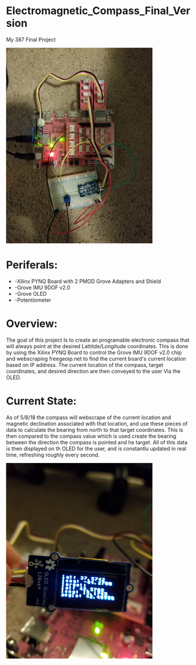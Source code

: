 # Electromagnetic_Compass_Final_Version
My 387 Final Project

<img src="https://github.com/NickyNocerino/Electromagnetic_Compass_Final_Version/blob/master/Pictures/20180508_231950.jpg" width="400">

# Periferals:
* -Xilinx PYNQ Board with 2 PMOD Grove Adapters and Shield
* -Grove IMU 9DOF v2.0
* -Grove OLED
* -Potentiometer

# Overview:
The goal of this project Is to create an programable electronic compass that will always point at the desired 
Lattitde/Longitude coordinates. This is done by using the Xilinx PYNQ Board to control the Grove IMU 9DOF v2.0
chip and webscraping freegeoip.net to find the current board's current location based on IP address. The current location of the compass,
target coordinates, and desired direction are then conveyed to the user Via the OLED.

# Current State:
As of 5/8/18 the compass will webscrape of the current location and magnetic declination associated with that location, and use these
pieces of data to calculate the bearing from north to that target coordinates. This is then compared to the compass value which is used
create the bearing between the direction the compass is pointed and he target. All of this data is then displayed on th OLED for the user,
and is constantlu updated in real time, refreshing roughly every second.

<img src="https://github.com/NickyNocerino/Electromagnetic_Compass_Final_Version/blob/master/Pictures/20180508_232018.jpg" width="400">
